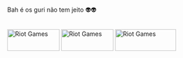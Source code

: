 Bah é os guri não tem jeito 👽👽

<div style="display: inline_block"><br>
  <img align="center" alt="Riot Games" height="50" width="120" src="https://img.shields.io/badge/Riot_Games-D32936?style=for-the-badge&logo=riot-games&logoColor=white">
  <img align="center" alt="Riot Games" height="50" width="120" src="https://img.shields.io/badge/Spotify-1ED760?&style=for-the-badge&logo=spotify&logoColor=white">
  <img align="center" alt="Riot Games" height="50" width="140" src="https://aleen42.github.io/badges/src/mercedes_benz.svg">

</div>
